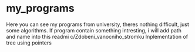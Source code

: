 # my_programs
Here you can see my programs from university, theres nothing difficult, just some algorithms. 
If program contain something intresting, i will add path and name into this readmi
  c/Zdobeni_vanocniho_stromku
      Inplementation of tree using pointers
